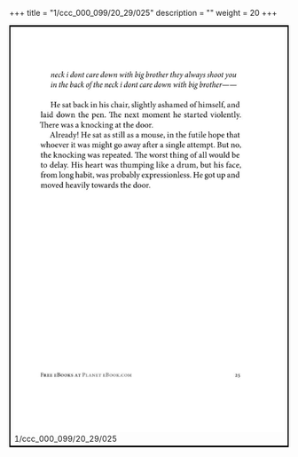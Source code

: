 +++
title = "1/ccc_000_099/20_29/025"
description = ""
weight = 20
+++

<table style="border:2px solid black;max-width:800px;max-height:800px;" 
><tr><td><img class="center-fit-jpg"
src="/jpg_/out_jpg_1984__025.jpg"  >1/ccc_000_099/20_29/025</img></td></tr></table>